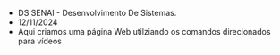 - DS SENAI - Desenvolvimento De Sistemas.
- 12/11/2024
- Aqui criamos uma página Web utilziando os comandos direcionados para vídeos 
